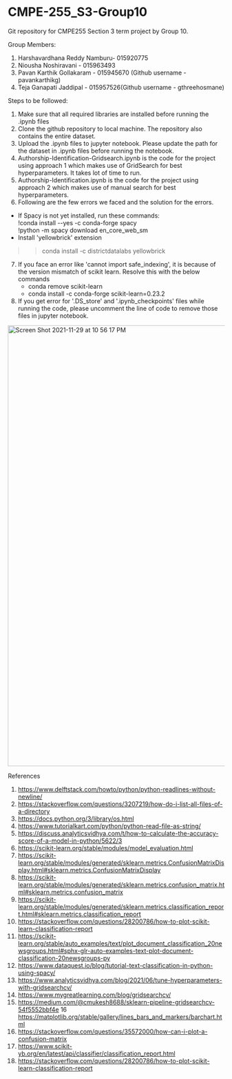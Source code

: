 # CMPE-255_S3-Group10
Git repository for CMPE255 Section 3 term project by Group 10. 

Group Members:

  1. Harshavardhana Reddy Namburu- 015920775 
  2. Niousha Noshiravani - 015963493 
  3. Pavan Karthik Gollakaram - 015945670 (Github username - pavankarthikg)
  4. Teja Ganapati Jaddipal - 015957526(Github username - gthreehosmane)


Steps to be followed:
1. Make sure that all required libraries are installed before running the .ipynb files
2. Clone the github repository to local machine. The repository also contains the entire dataset.
3. Upload the .ipynb files to jupyter notebook. Please update the path for the dataset in .ipynb files before running the notebook.
4. Authorship-Identification-Gridsearch.ipynb is the code for the project using approach 1 which makes use of GridSearch for best hyperparameters. It takes lot of time to run.
5. Authorship-Identification.ipynb is the code for the project using approach 2 which makes use of manual search for best hyperparameters.
6. Following are the few errors we faced and the solution for the errors.

  - If Spacy is not yet installed, run these commands:<br/>
      !conda install --yes -c conda-forge spacy <br/>
      !python -m spacy download en_core_web_sm
  - Install 'yellowbrick' extension
  >> conda install -c districtdatalabs yellowbrick
7. If you face an error like 'cannot import safe_indexing', it is because of the version mismatch of scikit learn. Resolve this with the below commands
      - conda remove scikit-learn
      - conda install -c conda-forge scikit-learn=0.23.2
8. If you get error for '.DS_store' and '.ipynb_checkpoints' files while running the code, please uncomment the line of code to remove those files in jupyter notebook.
<img width="1021" alt="Screen Shot 2021-11-29 at 10 56 17 PM" src="https://user-images.githubusercontent.com/13237444/144000421-4aca267c-83b7-4dd3-9321-4157632ab148.png">







References

1.  https://www.delftstack.com/howto/python/python-readlines-without-newline/
2.  https://stackoverflow.com/questions/3207219/how-do-i-list-all-files-of-a-directory
3.  https://docs.python.org/3/library/os.html
4.  https://www.tutorialkart.com/python/python-read-file-as-string/
5.  https://discuss.analyticsvidhya.com/t/how-to-calculate-the-accuracy-score-of-a-model-in-python/5622/3
6.  https://scikit-learn.org/stable/modules/model_evaluation.html
7.  https://scikit-learn.org/stable/modules/generated/sklearn.metrics.ConfusionMatrixDisplay.html#sklearn.metrics.ConfusionMatrixDisplay
8.  https://scikit-learn.org/stable/modules/generated/sklearn.metrics.confusion_matrix.html#sklearn.metrics.confusion_matrix
9.  https://scikit-learn.org/stable/modules/generated/sklearn.metrics.classification_report.html#sklearn.metrics.classification_report
10. https://stackoverflow.com/questions/28200786/how-to-plot-scikit-learn-classification-report
11. https://scikit-learn.org/stable/auto_examples/text/plot_document_classification_20newsgroups.html#sphx-glr-auto-examples-text-plot-document-classification-20newsgroups-py
12. https://www.dataquest.io/blog/tutorial-text-classification-in-python-using-spacy/
13. https://www.analyticsvidhya.com/blog/2021/06/tune-hyperparameters-with-gridsearchcv/
14. https://www.mygreatlearning.com/blog/gridsearchcv/
15. https://medium.com/@cmukesh8688/sklearn-pipeline-gridsearchcv-54f5552bbf4e
16 https://matplotlib.org/stable/gallery/lines_bars_and_markers/barchart.html
17. https://stackoverflow.com/questions/35572000/how-can-i-plot-a-confusion-matrix
18. https://www.scikit-yb.org/en/latest/api/classifier/classification_report.html
19. https://stackoverflow.com/questions/28200786/how-to-plot-scikit-learn-classification-report

